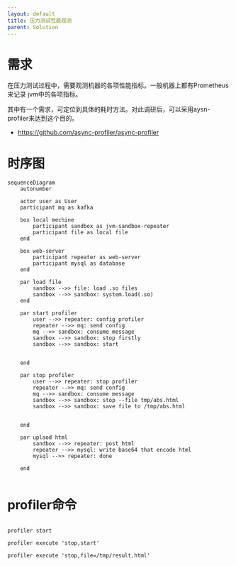 ```yaml
---
layout: default
title: 压力测试性能观测
parent: Solution
---
```


# 需求

在压力测试过程中，需要观测机器的各项性能指标。一般机器上都有Prometheus来记录
jvm中的各项指标。

其中有一个需求，可定位到具体的耗时方法。对此调研后，可以采用aysn-profiler来达到这个目的。

- https://github.com/async-profiler/async-profiler

# 时序图

```mermaid
sequenceDiagram
    autonumber

    actor user as User
    participant mq as kafka

    box local mechine
        participant sandbox as jvm-sandbox-repeater
        participant file as local file
    end

    box web-server
        participant repeater as web-server
        participant mysql as database
    end

    par load file
        sandbox -->> file: load .so files
        sandbox -->> sandbox: system.load(.so)
    end

    par start profiler
        user -->> repeater: config profiler
        repeater -->> mq: send config
        mq -->> sandbox: consume message
        sandbox -->> sandbox: stop firstly
        sandbox -->> sandbox: start


    end

    par stop profiler
        user -->> repeater: stop profiler
        repeater -->> mq: send config
        mq -->> sandbox: consume message
        sandbox -->> sandbox: stop --file tmp/abs.html
        sandbox -->> sandbox: save file to /tmp/abs.html


    end

    par uplaod html
        sandbox -->> repeater: post html
        repeater -->> mysql: write base64 that encode html
        mysql -->> repeater: done

    end


```

# profiler命令
```shell

profiler start

profiler execute 'stop,start'

profiler execute 'stop,file=/tmp/result.html'

```